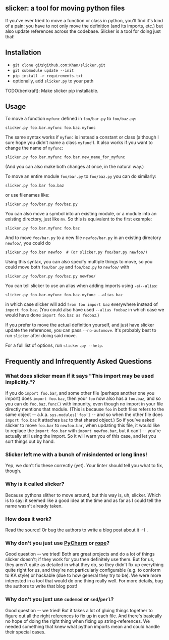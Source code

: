 slicker: a tool for moving python files
---------------------------------------

If you've ever tried to move a function or class in python, you'll find it's
kind of a pain: you have to not only move the definition (and its imports,
etc.) but also update references across the codebase.  Slicker is a tool for
doing just that!

## Installation

- `git clone git@github.com:Khan/slicker.git`
- `git submodule update --init`
- `pip install -r requirements.txt`
- optionally, add `slicker.py` to your path

TODO(benkraft): Make slicker pip installable.

## Usage

To move a function `myfunc` defined in `foo/bar.py` to `foo/baz.py`:
```
slicker.py foo.bar.myfunc foo.baz.myfunc
```

The same syntax works if `myfunc` is instead a constant or class (although I
sure hope you didn't name a class `myfunc`!).  It also works if you want to
change the name of `myfunc`:
```
slicker.py foo.bar.myfunc foo.bar.new_name_for_myfunc
```
(And you can also make both changes at once, in the natural way.)

To move an entire module `foo/bar.py` to `foo/baz.py` you can do similarly:
```
slicker.py foo.bar foo.baz
```
or use filenames like:
```
slicker.py foo/bar.py foo/baz.py
```

You can also move a symbol into an existing module, or a module into an
existing directory, just like `mv`.  So this is equivalent to the first
example:
```
slicker.py foo.bar.myfunc foo.baz
```
And to move `foo/bar.py` to a new file `newfoo/bar.py` in an existing directory
`newfoo/`, you could do
```
slicker.py foo.bar newfoo  # (or slicker.py foo/bar.py newfoo/)
```
Using this syntax, you can also specify multiple things to move, so you could
move both `foo/bar.py` and `foo/baz.py` to `newfoo/` with
```
slicker.py foo/bar.py foo/baz.py newfoo/
```

You can tell slicker to use an alias when adding imports using `-a`/`--alias`:
```
slicker.py foo.bar.myfunc foo.baz.myfunc --alias baz
```
in which case slicker will add `from foo import baz` everywhere instead of
`import foo.baz`.  (You could also have used `--alias foobaz` in which case
we would have done `import foo.baz as foobaz`.)

If you prefer to move the actual definition yourself, and just have slicker
update the references, you can pass `--no-automove`.  It's probably best to run
`slicker` after doing said move.

For a full list of options, run `slicker.py --help`.


## Frequently and Infrequently Asked Questions

### What does slicker mean if it says "This import may be used implicitly."?

If you do `import foo.bar`, and some other file (perhaps another one you
import) does `import foo.baz`, then your `foo` now also has a `foo.baz`, and so
you can do `foo.baz.func()` with impunity, even though no import in your file
directly mentions that module.  (This is because `foo` in both files refers to
the same object -- a.k.a.  `sys.modules['foo']` -- and so when the other file
does `import foo.baz` it attaches `baz` to that shared object.)  So if you've
asked slicker to move `foo.bar` to `newfoo.bar`, when updating this file, it
would like to replace the `import foo.bar` with `import newfoo.bar`, but it
can't -- you're actually still using the import.  So it will warn you of this
case, and let you sort things out by hand.

### Slicker left me with a bunch of misindented or long lines!

Yep, we don't fix these correctly (yet).  Your linter should tell you what to
fix, though.

### Why is it called slicker?

Because pythons slither to move around, but this way is, uh, slicker.  Which is
to say: it seemed like a good idea at the time and as far as I could tell the
name wasn't already taken.

### How does it work?

Read the source!  Or bug the authors to write a blog post about it :-) .

### Why don't you just use [PyCharm](https://www.jetbrains.com/pycharm/) or [rope](https://github.com/python-rope/rope)?

Good question -- we tried!  Both are great projects and do a lot of things
slicker doesn't; if they work for you then definitely use them.  But for us,
they aren't quite as detailed in what they do, so they didn't fix up everything
quite right for us, and they're not particularly configurable (e.g. to conform
to KA style) or hackable (due to how general they try to be).  We were more
interested in a tool that would do one thing really well.  For more details,
bug the authors to write that blog post!

### Why don't you just use `codemod` or `sed`/`perl`?

Good question -- we tried!  But it takes a lot of gluing things together to
figure out all the right references to fix up in each file.  And there's
basically no hope of doing the right thing when fixing up string-references.
We needed something that knew what python imports mean and could handle their
special cases.
